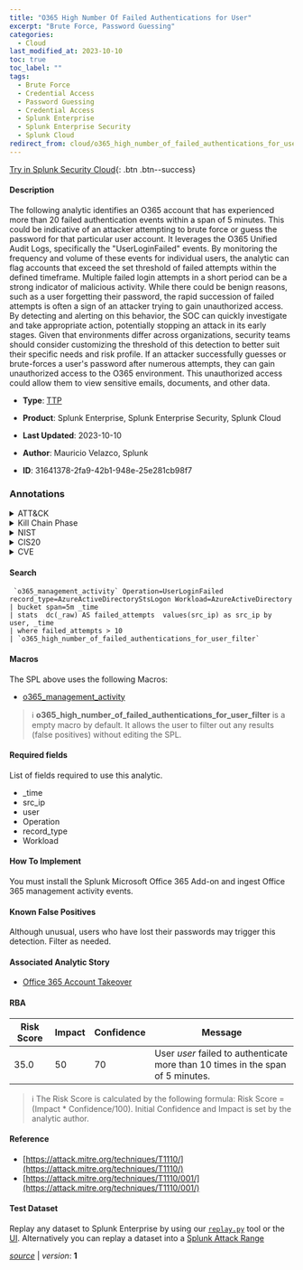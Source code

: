 ```yaml
---
title: "O365 High Number Of Failed Authentications for User"
excerpt: "Brute Force, Password Guessing"
categories:
  - Cloud
last_modified_at: 2023-10-10
toc: true
toc_label: ""
tags:
  - Brute Force
  - Credential Access
  - Password Guessing
  - Credential Access
  - Splunk Enterprise
  - Splunk Enterprise Security
  - Splunk Cloud
redirect_from: cloud/o365_high_number_of_failed_authentications_for_user/
---
```




[Try in Splunk Security Cloud](https://www.splunk.com/en_us/cyber-security.html){: .btn .btn--success}

#### Description

The following analytic identifies an O365 account that has experienced more than 20 failed authentication events within a span of 5 minutes. This could be indicative of an attacker attempting to brute force or guess the password for that particular user account. It leverages the O365 Unified Audit Logs, specifically the &#34;UserLoginFailed&#34; events. By monitoring the frequency and volume of these events for individual users, the analytic can flag accounts that exceed the set threshold of failed attempts within the defined timeframe. Multiple failed login attempts in a short period can be a strong indicator of malicious activity. While there could be benign reasons, such as a user forgetting their password, the rapid succession of failed attempts is often a sign of an attacker trying to gain unauthorized access. By detecting and alerting on this behavior, the SOC can quickly investigate and take appropriate action, potentially stopping an attack in its early stages. Given that environments differ across organizations, security teams should consider customizing the threshold of this detection to better suit their specific needs and risk profile. If an attacker successfully guesses or brute-forces a user&#39;s password after numerous attempts, they can gain unauthorized access to the O365 environment. This unauthorized access could allow them to view sensitive emails, documents, and other data.

- **Type**: [TTP](https://github.com/splunk/security_content/wiki/Detection-Analytic-Types)
- **Product**: Splunk Enterprise, Splunk Enterprise Security, Splunk Cloud

- **Last Updated**: 2023-10-10
- **Author**: Mauricio Velazco, Splunk
- **ID**: 31641378-2fa9-42b1-948e-25e281cb98f7

### Annotations
<details>
  <summary>ATT&CK</summary>

<div markdown="1">

#### [ATT&CK](https://attack.mitre.org/)

| ID          | Technique   | Tactic         |
| ----------- | ----------- |--------------- |
| [T1110](https://attack.mitre.org/techniques/T1110/) | Brute Force | Credential Access |

| [T1110.001](https://attack.mitre.org/techniques/T1110/001/) | Password Guessing | Credential Access |

</div>
</details>


<details>
  <summary>Kill Chain Phase</summary>

<div markdown="1">

* Exploitation


</div>
</details>


<details>
  <summary>NIST</summary>

<div markdown="1">

* DE.CM



</div>
</details>

<details>
  <summary>CIS20</summary>

<div markdown="1">

* CIS 10



</div>
</details>

<details>
  <summary>CVE</summary>

<div markdown="1">


</div>
</details>


#### Search

```
 `o365_management_activity` Operation=UserLoginFailed  record_type=AzureActiveDirectoryStsLogon Workload=AzureActiveDirectory 
| bucket span=5m _time 
| stats  dc(_raw) AS failed_attempts  values(src_ip) as src_ip by user, _time 
| where failed_attempts > 10 
| `o365_high_number_of_failed_authentications_for_user_filter`
```

#### Macros
The SPL above uses the following Macros:
* [o365_management_activity](https://github.com/splunk/security_content/blob/develop/macros/o365_management_activity.yml)

> :information_source:
> **o365_high_number_of_failed_authentications_for_user_filter** is a empty macro by default. It allows the user to filter out any results (false positives) without editing the SPL.



#### Required fields
List of fields required to use this analytic.
* _time
* src_ip
* user
* Operation
* record_type
* Workload



#### How To Implement
You must install the Splunk Microsoft Office 365 Add-on and ingest Office 365 management activity events.
#### Known False Positives
Although unusual, users who have lost their passwords may trigger this detection. Filter as needed.

#### Associated Analytic Story
* [Office 365 Account Takeover](/stories/office_365_account_takeover)




#### RBA

| Risk Score  | Impact      | Confidence   | Message      |
| ----------- | ----------- |--------------|--------------|
| 35.0 | 50 | 70 | User $user$ failed to authenticate more than 10 times in the span of 5 minutes. |


> :information_source:
> The Risk Score is calculated by the following formula: Risk Score = (Impact * Confidence/100). Initial Confidence and Impact is set by the analytic author.


#### Reference

* [https://attack.mitre.org/techniques/T1110/](https://attack.mitre.org/techniques/T1110/)
* [https://attack.mitre.org/techniques/T1110/001/](https://attack.mitre.org/techniques/T1110/001/)



#### Test Dataset
Replay any dataset to Splunk Enterprise by using our [`replay.py`](https://github.com/splunk/attack_data#using-replaypy) tool or the [UI](https://github.com/splunk/attack_data#using-ui).
Alternatively you can replay a dataset into a [Splunk Attack Range](https://github.com/splunk/attack_range#replay-dumps-into-attack-range-splunk-server)




[*source*](https://github.com/splunk/security_content/tree/develop/detections/cloud/o365_high_number_of_failed_authentications_for_user.yml) \| *version*: **1**